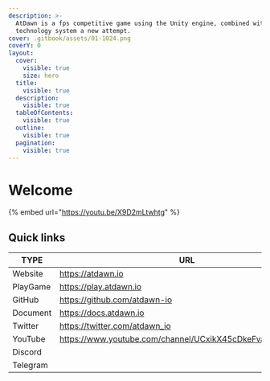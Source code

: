 ```yaml
---
description: >-
  AtDawn is a fps competitive game using the Unity engine, combined with web3
  technology system a new attempt.
cover: .gitbook/assets/01-1024.png
coverY: 0
layout:
  cover:
    visible: true
    size: hero
  title:
    visible: true
  description:
    visible: true
  tableOfContents:
    visible: true
  outline:
    visible: true
  pagination:
    visible: true
---
```


# Welcome

{% embed url="https://youtu.be/X9D2mLtwhtg" %}

## Quick links

<table><thead><tr><th width="190">TYPE</th><th>URL</th></tr></thead><tbody><tr><td>Website</td><td><a href="https://atdawn.io">https://atdawn.io</a></td></tr><tr><td>PlayGame</td><td><a href="https://play.atdawn.io">https://play.atdawn.io</a></td></tr><tr><td>GitHub</td><td><a href="https://github.com/atdawn-io">https://github.com/atdawn-io</a></td></tr><tr><td>Document</td><td><a href="https://docs.atdawn.io">https://docs.atdawn.io</a></td></tr><tr><td>Twitter</td><td><a href="https://twitter.com/atdawn_io">https://twitter.com/atdawn_io</a></td></tr><tr><td>YouTube</td><td><a href="https://www.youtube.com/channel/UCxikX45cDkeFvabOu77SgMA">https://www.youtube.com/channel/UCxikX45cDkeFvabOu77SgMA</a></td></tr><tr><td>Discord </td><td></td></tr><tr><td>Telegram</td><td></td></tr></tbody></table>

&#x20; &#x20;
